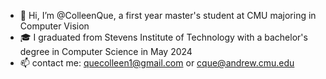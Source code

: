 - 👋 Hi, I’m @ColleenQue, a first year master's student at CMU majoring in Computer Vision
- 🎓 I graduated from Stevens Institute of Technology with a bachelor's degree in Computer Science in May 2024
- 📫  contact me: quecolleen1@gmail.com or cque@andrew.cmu.edu
  

<!---
ColleenQue/ColleenQue is a ✨ special ✨ repository because its `README.md` (this file) appears on your GitHub profile.
You can click the Preview link to take a look at your changes.
--->
